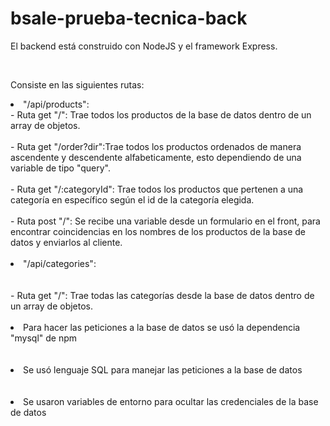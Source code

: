 # bsale-prueba-tecnica-back

<p>El backend está construido con NodeJS y el framework Express.<p></br>
<p>Consiste en las siguientes rutas: </p>
<li> "/api/products":</li>
  - Ruta get "/": Trae todos los productos de la base de datos dentro de un array de objetos.</br></br>
  - Ruta get "/order?dir":Trae todos los productos ordenados de manera ascendente y descendente alfabeticamente, esto dependiendo de una variable de tipo "query".</br></br>
  - Ruta get "/:categoryId": Trae todos los productos que pertenen a una categoría en específico según el id de la categoría elegida.</br></br>
  - Ruta post "/": Se recibe una variable desde un formulario en el front, para encontrar coincidencias en los nombres de los productos de la base de datos y enviarlos al cliente.</br></br>
 <li> "/api/categories":</li></br></br>
  - Ruta get "/": Trae todas las categorías desde la base de datos dentro de un array de objetos.</br></br>
 
  <li> Para hacer las peticiones a la base de datos se usó la dependencia "mysql" de npm </li></br></br>
 <li> Se usó lenguaje SQL para manejar las peticiones a la base de datos </li></br></br>
 <li> Se usaron variables de entorno para ocultar las credenciales de la base de datos </li></br></br>
